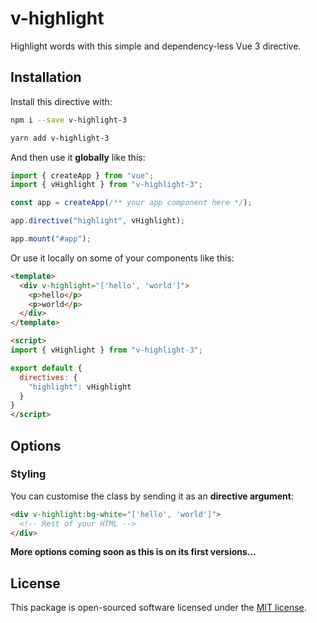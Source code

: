 # v-highlight

Highlight words with this simple and dependency-less Vue 3 directive.

## Installation

Install this directive with:

```sh
npm i --save v-highlight-3
```

```sh
yarn add v-highlight-3
```

And then use it **globally** like this:

```js
import { createApp } from "vue";
import { vHighlight } from "v-highlight-3";

const app = createApp(/** your app component here */);

app.directive("highlight", vHighlight);

app.mount("#app");
```

Or use it locally on some of your components like this:

```html
<template>
  <div v-highlight="['hello', 'world']">
    <p>hello</p>
    <p>world</p>
  </div>
</template>

<script>
import { vHighlight } from "v-highlight-3";

export default {
  directives: {
    "highlight": vHighlight
  }
}
</script>
```

## Options

### Styling

You can customise the class by sending it as an __directive argument__:

```html
<div v-highlight:bg-white="['hello', 'world']">
  <!-- Rest of your HTML -->
</div>
```
**More options coming soon as this is on its first versions...**

## License

This package is open-sourced software licensed under the [MIT license](https://opensource.org/licenses/MIT).
